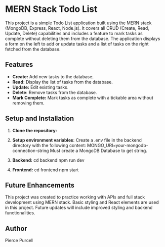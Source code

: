 # MERN Stack Todo List

This project is a simple Todo List application built using the MERN stack (MongoDB, Express, React, Node.js). It covers all CRUD (Create, Read, Update, Delete) capabilities and includes a feature to mark tasks as complete without deleting them from the database. The application displays a form on the left to add or update tasks and a list of tasks on the right fetched from the database.

## Features

- **Create:** Add new tasks to the database.
- **Read:** Display the list of tasks from the database.
- **Update:** Edit existing tasks.
- **Delete:** Remove tasks from the database.
- **Mark Complete:** Mark tasks as complete with a tickable area without removing them.

## Setup and Installation

1. **Clone the repository:**

2. **Setup environment variables:**
Create a .env file in the backend directory with the following content:
MONGO_URI=your-mongodb-connection-string
Must create a MongoDB Database to get string.

3. **Backend:**
cd backend
npm run dev

4. **Frontend:**
cd frontend
npm start


## Future Enhancements

This project was created to practice working with APIs and full stack development using MERN stack.
Basic styling and React elements are used in this project.
Future updates will include improved styling and backend functionalities.

## Author

Pierce Purcell






